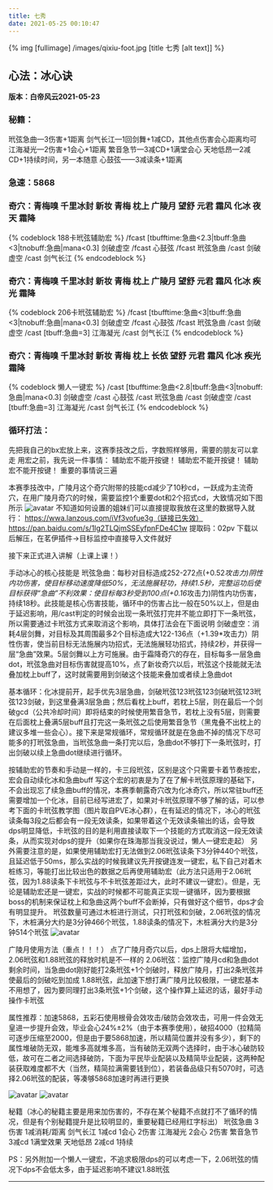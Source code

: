 ```yaml
---
title: 七秀
date: 2021-05-25 00:10:47
---
```

{% img [fullimage] /images/qixiu-foot.jpg [title 七秀 [alt text]] %}
## 心法：冰心诀

**版本：白帝风云2021-05-23**

### 秘籍：
玳弦急曲—3伤害+1距离
剑气长江—1回剑舞+1减CD，其他点伤害会心距离均可
江海凝光—2伤害+1会心+1距离
繁音急节—3减CD+1满堂会心
天地低昂—2减CD+1持续时间，另一本随意
心鼓弦——3减读条+1距离

### 急速：5868

### 奇穴：青梅嗅 千里冰封 新妆 青梅 枕上 广陵月 望舒 元君 霜风 化冰 夜天 霜降 
{% codeblock 188卡玳弦辅助宏 %}
/fcast [tbufftime:急曲<2.3|tbuff:急曲<3|tnobuff:急曲|mana<0.3] 剑破虚空
/fcast 心鼓弦
/fcast 玳弦急曲
/cast 剑破虚空
/cast 剑气长江
{% endcodeblock %}
### 奇穴：青梅嗅 千里冰封 新妆 青梅 枕上 广陵月 望舒 元君 霜风 化冰 疾光 霜降 
{% codeblock 206卡玳弦辅助宏 %}
/fcast [tbufftime:急曲<3|tbuff:急曲<3|tnobuff:急曲|mana<0.3] 剑破虚空
/fcast 心鼓弦
/fcast 玳弦急曲
/cast 剑破虚空
/cast [tbuff:急曲=3] 江海凝光
/cast 剑气长江
{% endcodeblock %}
### 奇穴：青梅嗅 千里冰封 新妆 青梅 枕上 长依 望舒 元君 霜风 化冰 疾光 霜降 
{% codeblock 懒人一键宏 %}
/cast [tbufftime:急曲<2.8|tbuff:急曲<3|tnobuff:急曲|mana<0.3] 剑破虚空
/cast 心鼓弦
/cast 玳弦急曲
/cast 剑破虚空
/cast [tbuff:急曲=3] 江海凝光
/cast 剑气长江
{% endcodeblock %}

### 循环打法：
先把我自己的bx宏放上来，这赛季技改之后，字数照样够用，需要的朋友可以拿走
用宏之前，我先说一件事情：
辅助宏不能开按键！
辅助宏不能开按键！
辅助宏不能开按键！
重要的事情说三遍
 
本赛季技改中，广陵月这个奇穴附带的技能cd减少了10秒cd，一跃成为主流奇穴，在用广陵月奇穴的时候，需要监控1个重要dot和2个招式cd，大致情况如下图所示
![avatar](https://console.cnyixun.com/upload/post/2021/4/24/4970169.png)
不知道如何设置的姐妹们可以直接提取我放在这里的数据导入就行：
https://wwa.lanzous.com/iVf3vofue3g（链接已失效）
https://pan.baidu.com/s/1lg2TLQjmSSEyfpnFDe4C1w  提取码：02pv
下载以后解压，在茗伊插件→目标监控中直接导入文件就好
 
接下来正式进入讲解（上课上课！）
 
手动冰心的核心技能是
玳弦急曲：每秒对目标造成252-272点(+0.52*攻击力)阴性内功伤害，使目标移动速度降低50%，无法施展轻功，持续1.5秒，完整运功后使目标获得“急曲”不利效果：使目标每3秒受到100点(+0.16*攻击力)阴性内功伤害，持续18秒。此技能是核心伤害技能，循环中的伤害占比一般在50%以上，但是由于延迟影响，用/cast判定的时候会出现一条玳弦打完并不能立即打下一条玳弦，所以需要通过卡玳弦方式来取消这个影响，具体打法会在下面说明
剑破虚空：消耗4层剑舞，对目标及其周围最多2个目标造成大122-136点（+1.39*攻击力）阴性伤害，使当前目标无法施展内功招式，无法施展轻功招式，持续2秒，并获得一层“急曲”效果。5层剑舞以上方可施展。由于霜降奇穴的存在，目标每多一层急曲dot，玳弦急曲对目标伤害就提高10%，点了新妆奇穴以后，玳弦这个技能就无法叠加枕上buff了，这时就需要用到剑破这个技能来叠加或者续上急曲dot
 
基本循环：化冰提前开，起手优先3层急曲，剑破玳弦123玳弦123剑破玳弦123玳弦123剑破，到这里叠满3层急曲；然后看枕上buff，若枕上5层，则在最后一个剑破gcd（公共冷却时间）即将结束的时候使用繁音急节，若枕上没有5层，则需要在后面枕上叠满5层buff且打完这一条玳弦之后使用繁音急节（黑鬼叠不出枕上的建议多堆一些会心）。接下来是常规循环，常规循环就是在急曲不掉的情况下尽可能多的打玳弦急曲，当玳弦急曲一条打完以后，急曲dot不够打下一条玳弦时，打出剑破以续上急曲dot继续进行循环。
 
按辅助宏的节奏和手动是一样的，卡三段玳弦，区别是这个只需要卡着节奏按宏，宏会自动续化冰和急曲buff
写这个宏的初衷是为了在了解卡玳弦原理的基础下，不会出现忘了续急曲buff的情况，本赛季朝露奇穴改为化冰奇穴，所以常驻buff还需要增加一个化冰，目前已经写进宏了，如果对卡玳弦原理不够了解的话，可以参考下面的卡玳弦教学图（图片取自PVE冰心群），在有延迟的情况下，冰心的玳弦读条每3段之后都会有一段无效读条，如果带着这个无效读条输出的话，会导致dps明显降低，卡玳弦的目的是利用直接读取下一个技能的方式取消这一段无效读条，从而实现对dps的提升（如果你在珠海那当我没说过，懒人一键宏走起）
另外需要注意的是，如果使用辅助宏打无法做到2.06玳弦读条下3分钟440个玳弦，且延迟低于50ms，那么实战的时候我建议先开按键连发一键宏，私下自己对着木桩练习，等能打出比较出色的数据之后再使用辅助宏（此方法只适用于2.06玳弦，因为1.88读条下卡玳弦与不卡玳弦差距过大，此时不建议一键宏）。但是，无论是辅助宏还是一键宏，实战的时候都不可能真正实现一键循环，因为要根据boss的机制来保证枕上和急曲这两个buff不会断掉，只有做好这个细节，dps才会有明显提升。
玳弦数量可通过木桩进行测试，只打玳弦和剑破，2.06玳弦的情况下，木桩满分大约是3分钟466个玳弦，1.88读条的情况下，木桩满分大约是3分钟514个玳弦
![avatar](https://console.cnyixun.com/upload/post/2021/1/24/6661568.jpg)
 
广陵月使用方法（重点！！！）
点了广陵月奇穴以后，dps上限将大幅增加，2.06玳弦和1.88玳弦的释放时机是不一样的
2.06玳弦：监控广陵月cd和急曲dot剩余时间，当急曲dot刚好能打2条玳弦+1个剑破时，释放广陵月，打出2条玳弦并使最后的剑破吃到加成
1.88玳弦，此加速下想打满广陵月比较极限，一键宏基本不用想了，因为要同理打出3条玳弦+1个剑破，这个操作算上延迟的话，最好手动操作卡玳弦
 
属性推荐：加速5868，五彩石使用根骨会效攻击/破防会效攻击，可用一件会效无皇进一步提升会效，毕业会心24%±2%（由于本赛季使用），破招4000（拉精简可逐步压缩至2000，但是由于要5868加速，所以精简位置并没有多少），剩下的属性堆破防无双，能堆多高就堆多高，当有破防无双两个选择时，由于冰心破防较低，故可在二者之间选择破防，下面为平民毕业配装以及精简毕业配装，这两种配装获取难度都不大（当然，精简拉满需要钱到位），若装备品级只有5070时，可选择2.06玳弦的配装，等凑够5868加速时再进行更换
 
![avatar](https://console.cnyixun.com/upload/post/2021/4/24/1442760.png)
![avatar](https://console.cnyixun.com/upload/post/2021/4/24/6345021.png)
 
 
秘籍（冰心的秘籍主要是用来加伤害的，不存在某个秘籍不点就打不了循环的情况，但是有个别秘籍提升是比较明显的，重要秘籍已经用红字标出）
玳弦急曲 3伤害 1减消耗/距离
剑气长江 1减cd 1会心 2伤害
江海凝光 2会心 2伤害
繁音急节 3减cd 1满堂效果
天地低昂 2减cd 1持续
 
PS：另外附加一个懒人一键宏，不追求极限dps的可以考虑一下，2.06玳弦的情况下dps不会低太多，由于延迟影响不建议1.88玳弦

---
